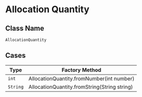 
# Allocation Quantity

## Class Name

`AllocationQuantity`

## Cases

| Type | Factory Method |
|  --- | --- |
| `int` | AllocationQuantity.fromNumber(int number) |
| `String` | AllocationQuantity.fromString(String string) |

